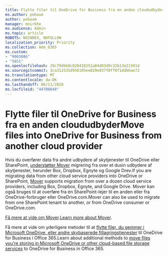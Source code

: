 ```yaml
---
title: Flytte filer til OneDrive for Business fra en anden cloududbyder
ms.author: pebaum
author: pebaum
manager: mnirkhe
ms.audience: Admin
ms.topic: article
ROBOTS: NOINDEX, NOFOLLOW
localization_priority: Priority
ms.collection: Adm_O365
ms.custom:
- "9003086"
- "5851"
ms.openlocfilehash: 29c79dbb0c828418251a84d03d9c32b13e21501d
ms.sourcegitcommit: 3ca312535d950105ee829e037f0ff8f1ddbbae72
ms.translationtype: MT
ms.contentlocale: da-DK
ms.lasthandoff: 06/11/2020
ms.locfileid: "44708648"
---
```

# <a name="move-files-into-onedrive-for-business-from-another-cloud-provider"></a><span data-ttu-id="19a53-102">Flytte filer til OneDrive for Business fra en anden cloududbyder</span><span class="sxs-lookup"><span data-stu-id="19a53-102">Move files into OneDrive for Business from another cloud provider</span></span>

<span data-ttu-id="19a53-103">Hvis du overfører data fra andre udbydere af skytjenester til OneDrive eller SharePoint, [understøtter Mover](https://go.microsoft.com/fwlink/?linkid=2132453) migrering fra over et dusin udbydere af skytjenester, herunder Box, Dropbox, Egnyte og Google Drev.</span><span class="sxs-lookup"><span data-stu-id="19a53-103">If you are migrating data from other cloud service providers into OneDrive or SharePoint, [Mover](https://go.microsoft.com/fwlink/?linkid=2132453) supports migration from over a dozen cloud service providers, including Box, Dropbox, Egnyte, and Google Drive.</span></span> <span data-ttu-id="19a53-104">Mover kan også bruges til at overføre fra én SharePoint-lejer til en anden eller fra OneDrive-forbruger eller OneDrive.com.</span><span class="sxs-lookup"><span data-stu-id="19a53-104">Mover can also be used to migrate from one SharePoint tenant to another, or from OneDrive consumer or OneDrive.com.</span></span>

<span data-ttu-id="19a53-105">[Få mere at vide om Mover](https://go.microsoft.com/fwlink/?linkid=2132453).</span><span class="sxs-lookup"><span data-stu-id="19a53-105">[Learn more about Mover](https://go.microsoft.com/fwlink/?linkid=2132453).</span></span>

<span data-ttu-id="19a53-106">Få mere at vide om yderligere metoder til at [flytte filer, du gemmer i Microsoft OneDrive, eller andre skybaserede fillagringstjenester](https://support.microsoft.com/office/7fb28cad-7e25-451f-8b4b-2d1a71e5c0e9) til OneDrive for Business i Office 365.</span><span class="sxs-lookup"><span data-stu-id="19a53-106">Learn about additional methods to [move files you're storing in Microsoft OneDrive or other cloud-based file storage services](https://support.microsoft.com/office/7fb28cad-7e25-451f-8b4b-2d1a71e5c0e9) to OneDrive for Business in Office 365.</span></span>
